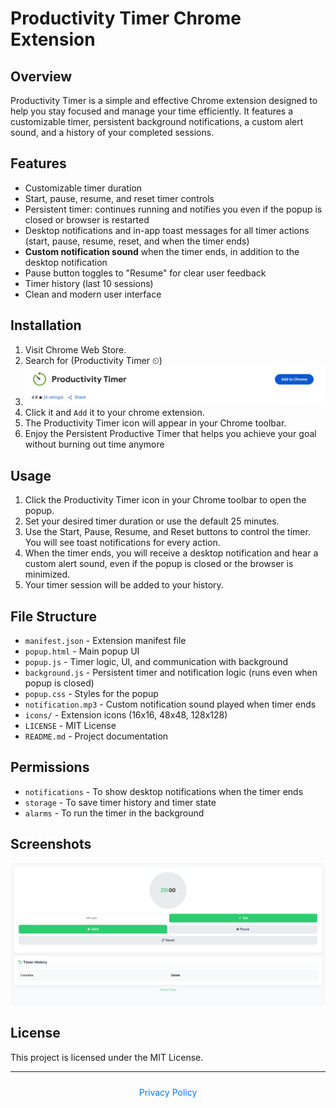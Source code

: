 # Productivity Timer Chrome Extension

## Overview
Productivity Timer is a simple and effective Chrome extension designed to help you stay focused and manage your time efficiently. It features a customizable timer, persistent background notifications, a custom alert sound, and a history of your completed sessions.

## Features
- Customizable timer duration
- Start, pause, resume, and reset timer controls
- Persistent timer: continues running and notifies you even if the popup is closed or browser is restarted
- Desktop notifications and in-app toast messages for all timer actions (start, pause, resume, reset, and when the timer ends)
- **Custom notification sound** when the timer ends, in addition to the desktop notification
- Pause button toggles to "Resume" for clear user feedback
- Timer history (last 10 sessions)
- Clean and modern user interface

## Installation
1. Visit Chrome Web Store.
2. Search for (Productivity Timer ⏲)
3. ![Screenshot](icons/screenshot(1).png)
4. Click it and `Add` it to your chrome extension. 
5. The Productivity Timer icon will appear in your Chrome toolbar.
6. Enjoy the Persistent Productive Timer that helps you achieve your goal without burning out time anymore

## Usage
1. Click the Productivity Timer icon in your Chrome toolbar to open the popup.
2. Set your desired timer duration or use the default 25 minutes.
3. Use the Start, Pause, Resume, and Reset buttons to control the timer. You will see toast notifications for every action.
4. When the timer ends, you will receive a desktop notification and hear a custom alert sound, even if the popup is closed or the browser is minimized.
5. Your timer session will be added to your history.

## File Structure
- `manifest.json` - Extension manifest file
- `popup.html` - Main popup UI
- `popup.js` - Timer logic, UI, and communication with background
- `background.js` - Persistent timer and notification logic (runs even when popup is closed)
- `popup.css` - Styles for the popup
- `notification.mp3` - Custom notification sound played when timer ends
- `icons/` - Extension icons (16x16, 48x48, 128x128)
- `LICENSE` - MIT License
- `README.md` - Project documentation

## Permissions
- `notifications` - To show desktop notifications when the timer ends
- `storage` - To save timer history and timer state
- `alarms` - To run the timer in the background

## Screenshots
![Screenshot](icons/screenshot.png)

## License
This project is licensed under the MIT License.

---

<div align="center" style="margin-top: 24px; font-size: 1em; color: #888;">
  <a href="PRIVACY.html" target="_blank" style="color: #007bff; text-decoration: none;">Privacy Policy</a>
</div>


